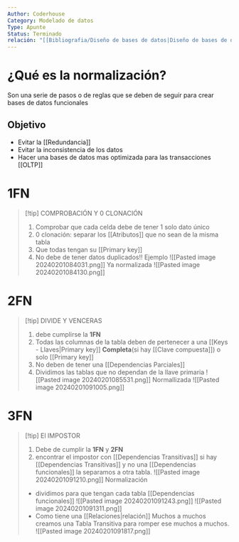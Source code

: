 ```yaml
---
Author: Coderhouse
Category: Modelado de datos
Type: Apunte
Status: Terminado
relación: "[[Bibliografia/Diseño de bases de datos|Diseño de bases de datos]]"
---
```

# ¿Qué es la normalización?

Son una serie de pasos o de reglas que se deben de  seguir para crear bases de datos funcionales

## Objetivo

- Evitar la [[Redundancia]]
- Evitar la inconsistencia de los datos 
- Hacer una bases de datos mas optimizada para las transacciones [[OLTP]]
# 1FN

>[!tip] COMPROBACIÓN Y 0 CLONACIÓN
>1. Comprobar que cada celda debe de tener 1 solo dato único
>2. 0 clonación: separar los [[Atributos]] que no sean de la misma tabla
>3. Que todas tengan su [[Primary key]]
>4. No debe de  tener datos duplicados!!
>Ejemplo
>![[Pasted image 20240201084031.png]]
>Ya normalizada
>![[Pasted image 20240201084130.png]]


# 2FN

>[!tip] DIVIDE Y VENCERAS
>1. debe cumplirse la **1FN**
>2. Todas las columnas de la tabla deben de pertenecer a una [[Keys - Llaves|Primary key]] **Completa**(si hay [[Clave compuesta]]) o solo [[Primary key]]
>3. No deben de tener una [[Dependencias Parciales]]
>4. Dividimos las tablas que no dependan de la llave primaria
>![[Pasted image 20240201085531.png]]
>Normallizada
>![[Pasted image 20240201091005.png]]
>


# 3FN

>[!tip] El IMPOSTOR
>1. Debe de cumplir la **1FN** y **2FN**
>2. encontrar el impostor con [[Dependencias Transitivas]] si hay [[Dependencias Transitivas]] y no una [[Dependencias funcionales]] la separamos a otra tabla.
>![[Pasted image 20240201091210.png]]
>Normalización
>- dividimos para que tengan cada tabla [[Dependencias funcionales]]
>![[Pasted image 20240201091243.png]]
>![[Pasted image 20240201091311.png]]
>- Como tiene una [[Relaciones|relación]] Muchos a muchos creamos una Tabla Transitiva para romper ese muchos a muchos.
>![[Pasted image 20240201091817.png]]


